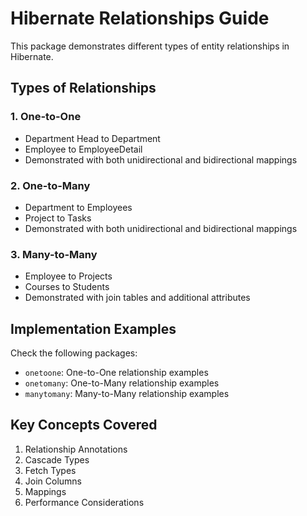 # Hibernate Relationships Guide

This package demonstrates different types of entity relationships in Hibernate.

## Types of Relationships

### 1. One-to-One

- Department Head to Department
- Employee to EmployeeDetail
- Demonstrated with both unidirectional and bidirectional mappings

### 2. One-to-Many

- Department to Employees
- Project to Tasks
- Demonstrated with both unidirectional and bidirectional mappings

### 3. Many-to-Many

- Employee to Projects
- Courses to Students
- Demonstrated with join tables and additional attributes

## Implementation Examples

Check the following packages:

- `onetoone`: One-to-One relationship examples
- `onetomany`: One-to-Many relationship examples
- `manytomany`: Many-to-Many relationship examples

## Key Concepts Covered

1. Relationship Annotations
2. Cascade Types
3. Fetch Types
4. Join Columns
5. Mappings
6. Performance Considerations
